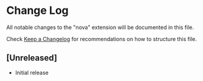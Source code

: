 # Change Log
All notable changes to the "nova" extension will be documented in this file.

Check [Keep a Changelog](http://keepachangelog.com/) for recommendations on how to structure this file.

## [Unreleased]
- Initial release
